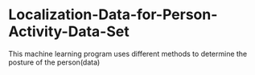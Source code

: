 # Localization-Data-for-Person-Activity-Data-Set
This machine learning program uses different methods to determine the posture of the person(data)
